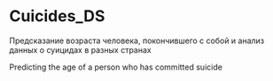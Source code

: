 # Cuicides_DS
Предсказание возраста человека, покончившего с собой и анализ данных о суицидах в разных странах

Predicting the age of a person who has committed suicide
